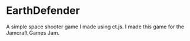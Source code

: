 # EarthDefender
A simple space shooter game I made using ct.js.  I made this game for the Jamcraft Games Jam.
